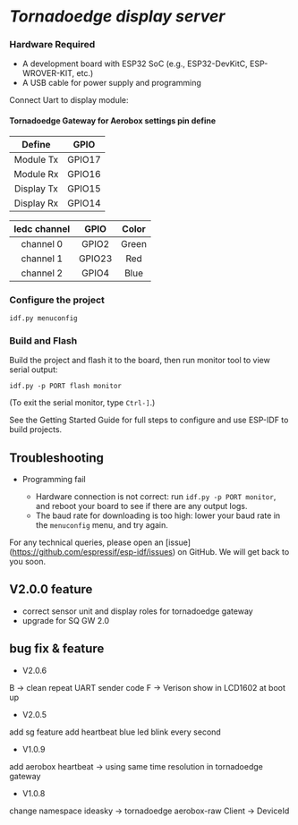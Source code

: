 # _Tornadoedge display server_

### Hardware Required

* A development board with ESP32 SoC (e.g., ESP32-DevKitC, ESP-WROVER-KIT, etc.)
* A USB cable for power supply and programming

Connect Uart to display module:
#### Tornadoedge Gateway for Aerobox settings pin define
|Define|GPIO|
|:---:|:---:|
|Module Tx|GPIO17|
|Module Rx|GPIO16|
|Display Tx|GPIO15|
|Display Rx|GPIO14|

|ledc channel|GPIO|Color|
|:---:|:---:|:---:|
|channel 0|GPIO2|Green|
|channel 1|GPIO23|Red|
|channel 2|GPIO4|Blue|

### Configure the project

```
idf.py menuconfig
```

### Build and Flash

Build the project and flash it to the board, then run monitor tool to view serial output:

```
idf.py -p PORT flash monitor
```

(To exit the serial monitor, type ``Ctrl-]``.)

See the Getting Started Guide for full steps to configure and use ESP-IDF to build projects.

## Troubleshooting

* Programming fail

    * Hardware connection is not correct: run `idf.py -p PORT monitor`, and reboot your board to see if there are any output logs.
    * The baud rate for downloading is too high: lower your baud rate in the `menuconfig` menu, and try again.

For any technical queries, please open an [issue] (https://github.com/espressif/esp-idf/issues) on GitHub. We will get back to you soon.

## V2.0.0 feature
* correct sensor unit and display roles for tornadoedge gateway
* upgrade for SQ GW 2.0


## bug fix & feature

* V2.0.6

B -> clean repeat UART sender code
F -> Verison show in LCD1602 at boot up

* V2.0.5

add sg feature
add heartbeat blue led blink every second

* V1.0.9

add aerobox heartbeat -> using same time resolution in tornadoedge gateway

* V1.0.8

change namespace ideasky -> tornadoedge
aerobox-raw Client -> DeviceId